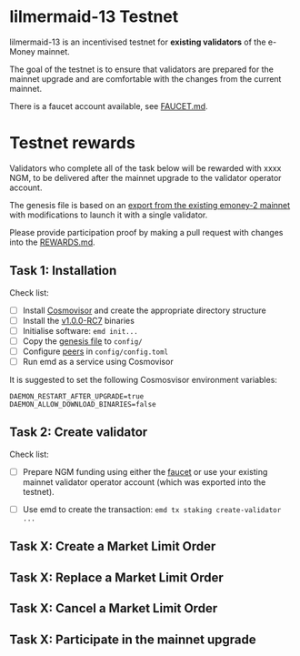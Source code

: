 # lilmermaid-13 Testnet

lilmermaid-13 is an incentivised testnet for **existing validators** of the e-Money mainnet.

The goal of the testnet is to ensure that validators are prepared for the mainnet upgrade and are comfortable with the changes from the current mainnet.

There is a faucet account available, see [FAUCET.md](FAUCET.md).


# Testnet rewards

Validators who complete all of the task below will be rewarded with xxxx NGM, to be delivered after the mainnet upgrade to the validator operator account.

The genesis file is based on an [export from the existing emoney-2 mainnet](emoney-2.export.json) with modifications to launch it with a single validator.

Please provide participation proof by making a pull request with changes into the [REWARDS.md](REWARDS.md).


## Task 1: Installation

Check list:
* [ ] Install [Cosmovisor](https://github.com/cosmos/cosmos-sdk/tree/master/cosmovisor) and create the appropriate directory structure
* [ ] Install the [v1.0.0-RC7](https://github.com/e-money/em-ledger/releases/tag/v1.0.0-RC7) binaries
* [ ] Initialise software: `emd init...`
* [ ] Copy the [genesis file](https://raw.githubusercontent.com/e-money/networks/master/lilmermaid-13/genesis.json) to `config/`
* [ ] Configure [peers](PEERS.md) in `config/config.toml`
* [ ] Run emd as a service using Cosmovisor

It is suggested to set the following Cosmosvisor environment variables:
```
DAEMON_RESTART_AFTER_UPGRADE=true
DAEMON_ALLOW_DOWNLOAD_BINARIES=false
```

## Task 2: Create validator

Check list:
* [ ] Prepare NGM funding using either the [faucet](FAUCET.md) or use your existing mainnet validator operator account (which was exported into the testnet).
* [ ] Use emd to create the transaction: `emd tx staking create-validator ...`


## Task X: Create a Market Limit Order


## Task X: Replace a Market Limit Order


## Task X: Cancel a Market Limit Order


## Task X: Participate in the mainnet upgrade


